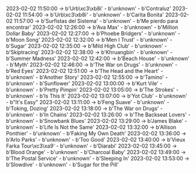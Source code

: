 2023-02-02 11:50:00 -> b'Urb\xc3\xb8i' - b'unknown' - b'Contraluz'
2023-02-02 11:54:00 -> b'Urb\xc3\xb8i' - b'unknown' - b'Carita Bonita'
2023-02-02 11:57:00 -> b'Surfistas del Sistema' - b'unknown' - b'Me pierdo para encontrar'
2023-02-02 12:26:00 -> b'Ava Max' - b'unknown' - b'Million Dollar Baby'
2023-02-02 12:27:00 -> b'Phoebe Bridgers' - b'unknown' - b'Moon Song'
2023-02-02 12:32:00 -> b'Men I Trust' - b'unknown' - b'Sugar'
2023-02-02 12:35:00 -> b'Mild High Club' - b'unknown' - b'Skiptracing'
2023-02-02 12:38:00 -> b'Khruangbin' - b'unknown' - b'Summer Madness'
2023-02-02 12:42:00 -> b'Beach House' - b'unknown' - b'Myth'
2023-02-02 12:46:00 -> b'The War on Drugs' - b'unknown' - b'Red Eyes'
2023-02-02 12:51:00 -> b'The Head and the Heart' - b'unknown' - b'Another Story'
2023-02-02 12:55:00 -> b'Tamino' - b'unknown' - b'Sunflower'
2023-02-02 13:00:00 -> b'Kurt Vile' - b'unknown' - b'Pretty Pimpin'
2023-02-02 13:05:00 -> b'The Strokes' - b'unknown' - b'Is This It'
2023-02-02 13:07:00 -> b'Yot Club' - b'unknown' - b"It's Easy"
2023-02-02 13:11:00 -> b'Feng Suave' - b'unknown' - b'Toking, Dozing'
2023-02-02 13:18:00 -> b'The War on Drugs' - b'unknown' - b'In Chains'
2023-02-02 13:26:00 -> b'The Backseat Lovers' - b'unknown' - b'Snowbank Blues'
2023-02-02 13:29:00 -> b'James Blake' - b'unknown' - b'Life Is Not the Same'
2023-02-02 13:32:00 -> b'Allison Ponthier' - b'unknown' - b'Faking My Own Death'
2023-02-02 13:36:00 -> b'Arlo Parks' - b'unknown' - b'Too Good'
2023-02-02 13:40:00 -> b'Vieux Farka Tour\xc3\xa9' - b'unknown' - b'Diarabi'
2023-02-02 13:45:00 -> b'Blood Orange' - b'unknown' - b'Charcoal Baby'
2023-02-02 13:49:00 -> b'The Postal Service' - b'unknown' - b'Sleeping In'
2023-02-02 13:53:00 -> b'Slowdive' - b'unknown' - b'Sugar for the Pill'
